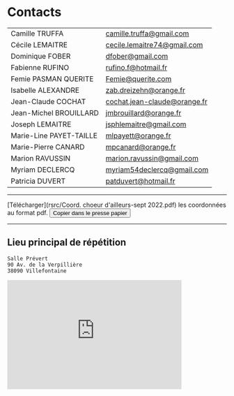 # Contacts

|   |   |
|---|---|
| Camille TRUFFA 			| [camille.truffa@gmail.com](mailto:camille.truffa@gmail.com) | 
| Cécile LEMAITRE 			| [cecile.lemaitre74@gmail.com](mailto:cecile.lemaitre74@gmail.com) | 
| Dominique FOBER 			| [dfober@gmail.com](mailto:dfober@gmail.com) | 
| Fabienne RUFINO 			| [rufino.f@hotmail.fr](mailto:rufino.f@hotmail.fr) | 
| Femie PASMAN QUERITE 		| [Femie@querite.com](mailto:Femie@querite.com) | 
| Isabelle ALEXANDRE 		| [zab.dreizehn@orange.fr](mailto:zab.dreizehn@orange.fr) | 
| Jean-Claude COCHAT  		| [cochat.jean-claude@orange.fr](mailto:cochat.jean-claude@orange.fr) | 
| Jean-Michel BROUILLARD 	| [jmbrouillard@orange.fr](mailto:jmbrouillard@orange.fr) | 
| Joseph LEMAITRE 			| [jsphlemaitre@gmail.com](mailto:jsphlemaitre@gmail.com) | 
| Marie-Line PAYET-TAILLE 	| [mlpayett@orange.fr](mailto:mlpayett@orange.fr) | 
| Marie-Pierre CANARD 		| [mpcanard@orange.fr](mailto:mpcanard@orange.fr) | 
| Marion RAVUSSIN 			| [marion.ravussin@gmail.com](mailto:marion.ravussin@gmail.com) | 
| Myriam DECLERCQ 			| [myriam54declercq@gmail.com](mailto:myriam54declercq@gmail.com) | 
| Patricia DUVERT 			| [patduvert@hotmail.fr](mailto:patduvert@hotmail.fr) | 

-----

[Télécharger](rsrc/Coord. choeur d'ailleurs-sept 2022.pdf) les coordonnées au format pdf.
<button onclick="toClip()">Copier dans le presse papier</button>

-----

## Lieu principal de répétition 

	Salle Prévert
	90 Av. de la Verpillière  
	38090 Villefontaine  

<iframe src="https://www.google.com/maps/embed?pb=!1m18!1m12!1m3!1d2790.682266875084!2d5.149727712880461!3d45.61702872310672!2m3!1f0!2f0!3f0!3m2!1i1024!2i768!4f13.1!3m3!1m2!1s0x47f4d28ca1f31199%3A0xfe777fbe396b78fd!2s90%20Av.%20de%20la%20Verpilli%C3%A8re%2C%2038090%20Villefontaine!5e0!3m2!1sfr!2sfr!4v1685254573828!5m2!1sfr!2sfr" width="400" height="250" style="border:0;" allowfullscreen="" loading="lazy" referrerpolicy="no-referrer-when-downgrade"></iframe>


